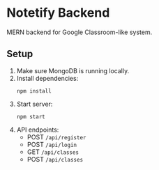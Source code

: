 # Notetify Backend

MERN backend for Google Classroom-like system.

## Setup

1. Make sure MongoDB is running locally.
2. Install dependencies:
   ```
   npm install
   ```
3. Start server:
   ```
   npm start
   ```
4. API endpoints:
   - POST `/api/register`
   - POST `/api/login`
   - GET `/api/classes`
   - POST `/api/classes`